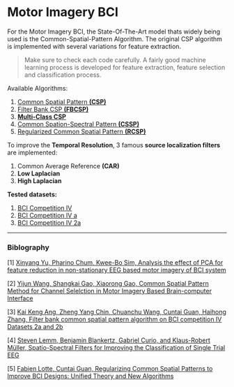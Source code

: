 # Motor Imagery BCI

For the Motor Imagery BCI, the State-Of-The-Art model thats widely being used is the Common-Spatial-Pattern Algorithm. The original CSP algorithm is implemented with several variations for feature extraction.

> Make sure to check each code carefully. A fairly good machine learning process is developed for feature extraction, feature selection and classification process.

Available Algorithms:

1. [Common Spatial Pattern **(CSP)**](1.%20CSP/)
2. [Filter Bank CSP **(FBCSP)**](2.%20FBCSP/)
3. [**Multi-Class CSP**](3.%20MultiClass-CSP/)
4. [Common Spation-Spectral Pattern **(CSSP)**](4.%20CSSP/)
5. [Regularized Common Spatial Pattern **(RCSP)**](5.%20RCSP/)

To improve the **Temporal Resolution**, 3 famous **source localization filters** are implemented:

1. Common Average Reference **(CAR)**
2. **Low Laplacian**
3. **High Laplacian**

**Tested datasets:**

1. [BCI Competition IV](https://www.bbci.de/competition/iv/)
2. [BCI Competition IV a](https://www.bbci.de/competition/iii/desc_IVa.html)
3. [BCI Competition IV 2a](https://www.bbci.de/competition/iv/)

---

### Biblography

[1] [Xinyang Yu, Pharino Chum, Kwee-Bo Sim, Analysis the effect of PCA for feature reduction in non-stationary EEG based motor imagery of BCI system](https://www.sciencedirect.com/science/article/abs/pii/S0030402613012473)

[2] [Yijun Wang, Shangkai Gao, Xiaorong Gao, Common Spatial Pattern Method for Channel Selelction in Motor Imagery Based Brain-computer Interface](https://ieeexplore.ieee.org/document/1615701)

[3] [Kai Keng Ang, Zheng Yang Chin, Chuanchu Wang, Cuntai Guan, Haihong Zhang, Filter bank common spatial pattern algorithm on BCI competition IV Datasets 2a and 2b](https://www.frontiersin.org/articles/10.3389/fnins.2012.00039/full)

[4] [Steven Lemm, Benjamin Blankertz, Gabriel Curio, and Klaus-Robert Müller, Spatio-Spectral Filters for Improving the Classification of Single Trial EEG](https://ieeexplore.ieee.org/document/1495698)

[5] [Fabien Lotte, Cuntai Guan, Regularizing Common Spatial Patterns to Improve BCI Designs: Unified Theory and New Algorithms](https://ieeexplore.ieee.org/document/5593210)
